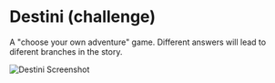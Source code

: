 
# Destini (challenge)

A "choose your own adventure" game. Different answers will lead to diferent branches in the story. 

![Destini Screenshot](/resources/destini.png)
